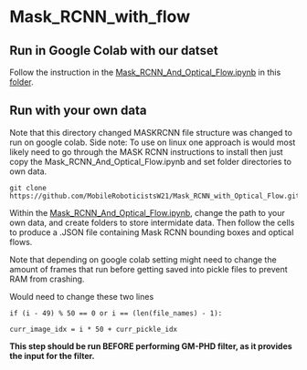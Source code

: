 # Mask_RCNN_with_flow

## Run in Google Colab with our datset
Follow the instruction in the [Mask_RCNN_And_Optical_Flow.ipynb](https://colab.research.google.com/drive/12HZIfiC6xag7QCkzP16-bCUAVsX8DyIH?usp=sharing) in this [folder](https://drive.google.com/drive/folders/1q23QGS28uWzC22kCXXYILY4DEgrw3AjD?usp=sharing).

## Run with your own data
Note that this directory changed MASKRCNN file structure was changed to run on google colab.
Side note: To use on linux one approach is would most likely need to go through the MASK RCNN instructions to install then just copy the Mask_RCNN_And_Optical_Flow.ipynb and set folder directories to own data. 
```
git clone https://github.com/MobileRoboticistsW21/Mask_RCNN_with_Optical_Flow.git
```

Within the [Mask_RCNN_And_Optical_Flow.ipynb](https://github.com/MobileRoboticistsW21/Mask_RCNN_with_Optical_Flow/blob/main/Mask_RCNN_And_Optical_Flow.ipynb), change the path to your own data, and create folders to store intermidate data. Then follow the cells to produce a .JSON file containing Mask RCNN bounding boxes and optical flows. 

Note that depending on google colab setting might need to change the amount of frames that run before getting saved into  pickle files to prevent RAM from crashing.

Would need to change these two lines
```
if (i - 49) % 50 == 0 or i == (len(file_names) - 1):
```

```
curr_image_idx = i * 50 + curr_pickle_idx 
```

**This step should be run BEFORE performing GM-PHD filter, as it provides the input for the filter.**

